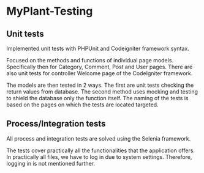 # MyPlant-Testing

<h2>Unit tests</h2>

Implemented unit tests with PHPUnit and Codeigniter framework syntax. 

Focused on the methods and functions of individual page models. Specifically then for
Category, Comment, Post and User pages. There are also unit tests for
controller Welcome page of the CodeIgniter framework.

The models are then tested in 2 ways. The first are unit tests checking the return values from database. The second method uses mocking and testing to shield the database
only the function itself. The naming of the tests is based on the pages on which the tests are located
targeted.

<h2>Process/Integration tests</h2>

All process and integration tests are solved using the Selenia framework. 

The tests cover practically all the functionalities that the application offers. In practically all files, we have to log in due to system settings. Therefore, logging in is not mentioned further.
